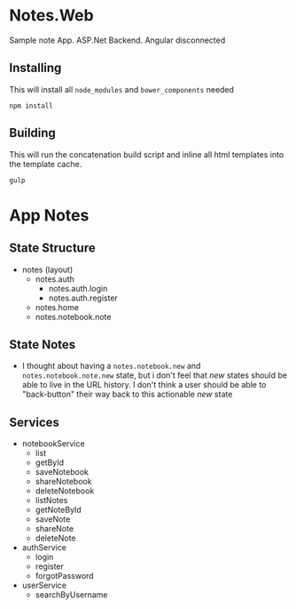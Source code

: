 Notes.Web
====

Sample note App. ASP.Net Backend. Angular disconnected

Installing
----

This will install all `node_modules` and `bower_components` needed

`
npm install
`

Building
----

This will run the concatenation build script and inline all html templates
into the template cache.

`
gulp
`

App Notes
====

State Structure
----

* notes (layout)
    * notes.auth
        * notes.auth.login
        * notes.auth.register
    * notes.home
    * notes.notebook.note

State Notes
----

* I thought about having a `notes.notebook.new` and `notes.notebook.note.new`
  state, but i don't feel that _new_ states should be able to live in the URL
  history. I don't think a user should be able to "back-button" their way back
  to this actionable _new_ state

Services
----

* notebookService
    * list
    * getById
    * saveNotebook
    * shareNotebook
    * deleteNotebook
    * listNotes
    * getNoteById
    * saveNote
    * shareNote
    * deleteNote
* authService
    * login
    * register
    * forgotPassword
* userService
    * searchByUsername